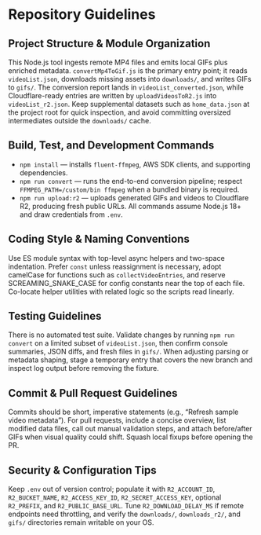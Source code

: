 # Repository Guidelines

## Project Structure & Module Organization
This Node.js tool ingests remote MP4 files and emits local GIFs plus enriched metadata. `convertMp4ToGif.js` is the primary entry point; it reads `videoList.json`, downloads missing assets into `downloads/`, and writes GIFs to `gifs/`. The conversion report lands in `videoList_converted.json`, while Cloudflare-ready entries are written by `uploadVideosToR2.js` into `videoList_r2.json`. Keep supplemental datasets such as `home_data.json` at the project root for quick inspection, and avoid committing oversized intermediates outside the `downloads/` cache.

## Build, Test, and Development Commands
- `npm install` — installs `fluent-ffmpeg`, AWS SDK clients, and supporting dependencies.
- `npm run convert` — runs the end-to-end conversion pipeline; respect `FFMPEG_PATH=/custom/bin ffmpeg` when a bundled binary is required.
- `npm run upload:r2` — uploads generated GIFs and videos to Cloudflare R2, producing fresh public URLs.
All commands assume Node.js 18+ and draw credentials from `.env`.

## Coding Style & Naming Conventions
Use ES module syntax with top-level async helpers and two-space indentation. Prefer `const` unless reassignment is necessary, adopt camelCase for functions such as `collectVideoEntries`, and reserve SCREAMING_SNAKE_CASE for config constants near the top of each file. Co-locate helper utilities with related logic so the scripts read linearly.

## Testing Guidelines
There is no automated test suite. Validate changes by running `npm run convert` on a limited subset of `videoList.json`, then confirm console summaries, JSON diffs, and fresh files in `gifs/`. When adjusting parsing or metadata shaping, stage a temporary entry that covers the new branch and inspect log output before removing the fixture.

## Commit & Pull Request Guidelines
Commits should be short, imperative statements (e.g., “Refresh sample video metadata”). For pull requests, include a concise overview, list modified data files, call out manual validation steps, and attach before/after GIFs when visual quality could shift. Squash local fixups before opening the PR.

## Security & Configuration Tips
Keep `.env` out of version control; populate it with `R2_ACCOUNT_ID`, `R2_BUCKET_NAME`, `R2_ACCESS_KEY_ID`, `R2_SECRET_ACCESS_KEY`, optional `R2_PREFIX`, and `R2_PUBLIC_BASE_URL`. Tune `R2_DOWNLOAD_DELAY_MS` if remote endpoints need throttling, and verify the `downloads/`, `downloads_r2/`, and `gifs/` directories remain writable on your OS.
